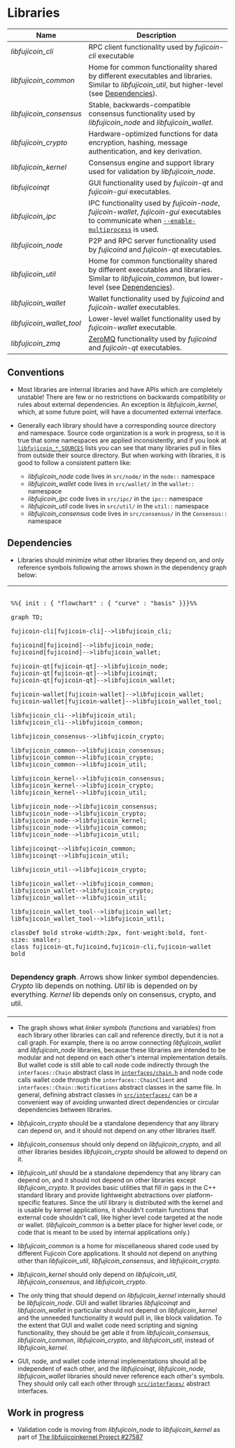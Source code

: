 # Libraries

| Name                     | Description |
|--------------------------|-------------|
| *libfujicoin_cli*         | RPC client functionality used by *fujicoin-cli* executable |
| *libfujicoin_common*      | Home for common functionality shared by different executables and libraries. Similar to *libfujicoin_util*, but higher-level (see [Dependencies](#dependencies)). |
| *libfujicoin_consensus*   | Stable, backwards-compatible consensus functionality used by *libfujicoin_node* and *libfujicoin_wallet*. |
| *libfujicoin_crypto*      | Hardware-optimized functions for data encryption, hashing, message authentication, and key derivation. |
| *libfujicoin_kernel*      | Consensus engine and support library used for validation by *libfujicoin_node*. |
| *libfujicoinqt*           | GUI functionality used by *fujicoin-qt* and *fujicoin-gui* executables. |
| *libfujicoin_ipc*         | IPC functionality used by *fujicoin-node*, *fujicoin-wallet*, *fujicoin-gui* executables to communicate when [`--enable-multiprocess`](multiprocess.md) is used. |
| *libfujicoin_node*        | P2P and RPC server functionality used by *fujicoind* and *fujicoin-qt* executables. |
| *libfujicoin_util*        | Home for common functionality shared by different executables and libraries. Similar to *libfujicoin_common*, but lower-level (see [Dependencies](#dependencies)). |
| *libfujicoin_wallet*      | Wallet functionality used by *fujicoind* and *fujicoin-wallet* executables. |
| *libfujicoin_wallet_tool* | Lower-level wallet functionality used by *fujicoin-wallet* executable. |
| *libfujicoin_zmq*         | [ZeroMQ](../zmq.md) functionality used by *fujicoind* and *fujicoin-qt* executables. |

## Conventions

- Most libraries are internal libraries and have APIs which are completely unstable! There are few or no restrictions on backwards compatibility or rules about external dependencies. An exception is *libfujicoin_kernel*, which, at some future point, will have a documented external interface.

- Generally each library should have a corresponding source directory and namespace. Source code organization is a work in progress, so it is true that some namespaces are applied inconsistently, and if you look at [`libfujicoin_*_SOURCES`](../../src/Makefile.am) lists you can see that many libraries pull in files from outside their source directory. But when working with libraries, it is good to follow a consistent pattern like:

  - *libfujicoin_node* code lives in `src/node/` in the `node::` namespace
  - *libfujicoin_wallet* code lives in `src/wallet/` in the `wallet::` namespace
  - *libfujicoin_ipc* code lives in `src/ipc/` in the `ipc::` namespace
  - *libfujicoin_util* code lives in `src/util/` in the `util::` namespace
  - *libfujicoin_consensus* code lives in `src/consensus/` in the `Consensus::` namespace

## Dependencies

- Libraries should minimize what other libraries they depend on, and only reference symbols following the arrows shown in the dependency graph below:

<table><tr><td>

```mermaid

%%{ init : { "flowchart" : { "curve" : "basis" }}}%%

graph TD;

fujicoin-cli[fujicoin-cli]-->libfujicoin_cli;

fujicoind[fujicoind]-->libfujicoin_node;
fujicoind[fujicoind]-->libfujicoin_wallet;

fujicoin-qt[fujicoin-qt]-->libfujicoin_node;
fujicoin-qt[fujicoin-qt]-->libfujicoinqt;
fujicoin-qt[fujicoin-qt]-->libfujicoin_wallet;

fujicoin-wallet[fujicoin-wallet]-->libfujicoin_wallet;
fujicoin-wallet[fujicoin-wallet]-->libfujicoin_wallet_tool;

libfujicoin_cli-->libfujicoin_util;
libfujicoin_cli-->libfujicoin_common;

libfujicoin_consensus-->libfujicoin_crypto;

libfujicoin_common-->libfujicoin_consensus;
libfujicoin_common-->libfujicoin_crypto;
libfujicoin_common-->libfujicoin_util;

libfujicoin_kernel-->libfujicoin_consensus;
libfujicoin_kernel-->libfujicoin_crypto;
libfujicoin_kernel-->libfujicoin_util;

libfujicoin_node-->libfujicoin_consensus;
libfujicoin_node-->libfujicoin_crypto;
libfujicoin_node-->libfujicoin_kernel;
libfujicoin_node-->libfujicoin_common;
libfujicoin_node-->libfujicoin_util;

libfujicoinqt-->libfujicoin_common;
libfujicoinqt-->libfujicoin_util;

libfujicoin_util-->libfujicoin_crypto;

libfujicoin_wallet-->libfujicoin_common;
libfujicoin_wallet-->libfujicoin_crypto;
libfujicoin_wallet-->libfujicoin_util;

libfujicoin_wallet_tool-->libfujicoin_wallet;
libfujicoin_wallet_tool-->libfujicoin_util;

classDef bold stroke-width:2px, font-weight:bold, font-size: smaller;
class fujicoin-qt,fujicoind,fujicoin-cli,fujicoin-wallet bold
```
</td></tr><tr><td>

**Dependency graph**. Arrows show linker symbol dependencies. *Crypto* lib depends on nothing. *Util* lib is depended on by everything. *Kernel* lib depends only on consensus, crypto, and util.

</td></tr></table>

- The graph shows what _linker symbols_ (functions and variables) from each library other libraries can call and reference directly, but it is not a call graph. For example, there is no arrow connecting *libfujicoin_wallet* and *libfujicoin_node* libraries, because these libraries are intended to be modular and not depend on each other's internal implementation details. But wallet code is still able to call node code indirectly through the `interfaces::Chain` abstract class in [`interfaces/chain.h`](../../src/interfaces/chain.h) and node code calls wallet code through the `interfaces::ChainClient` and `interfaces::Chain::Notifications` abstract classes in the same file. In general, defining abstract classes in [`src/interfaces/`](../../src/interfaces/) can be a convenient way of avoiding unwanted direct dependencies or circular dependencies between libraries.

- *libfujicoin_crypto* should be a standalone dependency that any library can depend on, and it should not depend on any other libraries itself.

- *libfujicoin_consensus* should only depend on *libfujicoin_crypto*, and all other libraries besides *libfujicoin_crypto* should be allowed to depend on it.

- *libfujicoin_util* should be a standalone dependency that any library can depend on, and it should not depend on other libraries except *libfujicoin_crypto*. It provides basic utilities that fill in gaps in the C++ standard library and provide lightweight abstractions over platform-specific features. Since the util library is distributed with the kernel and is usable by kernel applications, it shouldn't contain functions that external code shouldn't call, like higher level code targeted at the node or wallet. (*libfujicoin_common* is a better place for higher level code, or code that is meant to be used by internal applications only.)

- *libfujicoin_common* is a home for miscellaneous shared code used by different Fujicoin Core applications. It should not depend on anything other than *libfujicoin_util*, *libfujicoin_consensus*, and *libfujicoin_crypto*.

- *libfujicoin_kernel* should only depend on *libfujicoin_util*, *libfujicoin_consensus*, and *libfujicoin_crypto*.

- The only thing that should depend on *libfujicoin_kernel* internally should be *libfujicoin_node*. GUI and wallet libraries *libfujicoinqt* and *libfujicoin_wallet* in particular should not depend on *libfujicoin_kernel* and the unneeded functionality it would pull in, like block validation. To the extent that GUI and wallet code need scripting and signing functionality, they should be get able it from *libfujicoin_consensus*, *libfujicoin_common*, *libfujicoin_crypto*, and *libfujicoin_util*, instead of *libfujicoin_kernel*.

- GUI, node, and wallet code internal implementations should all be independent of each other, and the *libfujicoinqt*, *libfujicoin_node*, *libfujicoin_wallet* libraries should never reference each other's symbols. They should only call each other through [`src/interfaces/`](../../src/interfaces/) abstract interfaces.

## Work in progress

- Validation code is moving from *libfujicoin_node* to *libfujicoin_kernel* as part of [The libfujicoinkernel Project #27587](https://github.com/fujicoin/fujicoin/issues/27587)
